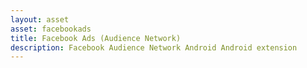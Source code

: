 ```yaml
---
layout: asset
asset: facebookads
title: Facebook Ads (Audience Network) 
description: Facebook Audience Network Android Android extension
---
```

